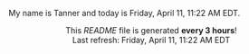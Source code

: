 My name is Tanner and today is Friday, April 11, 11:22 AM EDT.

<p align="center">This <i>README</i> file is generated <b>every 3 hours</b>!</br>Last refresh: Friday, April 11, 11:22 AM EDT<br /></p>
